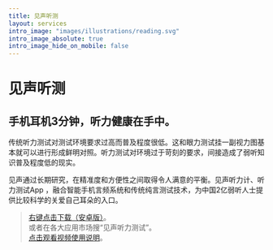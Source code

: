 ```yaml
---
title: 见声听测
layout: services
intro_image: "images/illustrations/reading.svg"
intro_image_absolute: true
intro_image_hide_on_mobile: false
---
```


# 见声听测

## 手机耳机3分钟，听力健康在手中。

传统听力测试对测试环境要求过高而普及程度很低。这和眼力测试挂一副视力图基本就可以进行形成鲜明对照。听力测试对环境过于苛刻的要求，间接造成了弱听知识普及程度低的现实。

见声通过长期研究，在精准度和方便性之间取得令人满意的平衡。见声听力计、听力测试App ，融合智能手机言频系统和传统纯言测试技术，为中国2亿弱听人士提供比较科学的关爱自己耳朵的入口。

> [右键点击下载（安卓版）](https://github.com/seeingvoice/seeingvoice.github.io/blob/main/support/HearingWorld304.apk)。<BR>
> 或者在各大应用市场搜“见声听力测试”。<BR>
> [点击观看视频使用说明](https://github.com/seeingvoice/seeingvoice.github.io/blob/main/support/M300_59s.mp4)。
